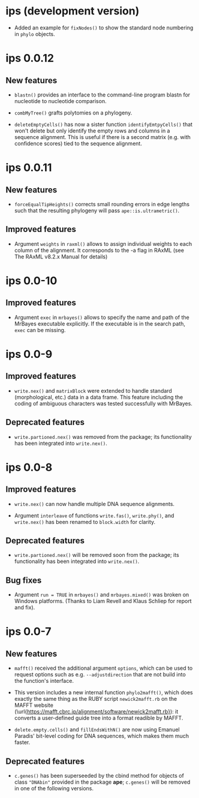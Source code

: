 # ips (development version)

* Added an example for `fixNodes()` to show the standard node numbering in `phylo` objects.

# ips 0.0.12

## New features

* `blastn()` provides an interface to the command-line program blastn for nucleotide to nucleotide comparison.
  
* `combMyTree()` grafts polytomies on a phylogeny.
   
* `deleteEmptyCells()` has now a sister function `identifyEmtpyCells()` that won't delete but only identify the empty rows and columns in a sequence alignment. This is useful if there is a second matrix (e.g. with confidence scores) tied to the sequence alignment.

# ips 0.0.11

## New features

* `forceEqualTipHeights()` corrects small rounding errors in edge lengths such that the resulting phylogeny will pass `ape::is.ultrametric()`.

## Improved features

* Argument `weights` in `raxml()` allows to assign individual weights to each column of the alignment. It corresponds to the -a flag in RAxML (see The RAxML v8.2.x Manual for details)

# ips 0.0-10

## Improved features

* Argument `exec` in `mrbayes()` allows to specify the name and path of the MrBayes executable explicitly. If the executable is in the search path, `exec` can be missing.

# ips 0.0-9

## Improved features

* `write.nex()` and `matrixBlock` were extended to handle standard (morphological, etc.) data in a data frame. This feature including the coding of ambiguous characters was tested successfully with MrBayes.

## Deprecated features

* `write.partioned.nex()` was removed from the package; its functionality has been integrated into `write.nex()`.

# ips 0.0-8

## Improved features

* `write.nex()` can now handle multiple DNA sequence alignments.

* Argument `interleave` of functions `write.fas()`, `write.phy()`, and `write.nex()` has been renamed to `block.width` for clarity.

## Deprecated features

* `write.partioned.nex()` will be removed soon from the package; its functionality has been integrated into `write.nex()`.

## Bug fixes

 * Argument `run = TRUE` in `mrbayes()` and `mrbayes.mixed()` was broken on Windows platforms. (Thanks to Liam Revell and Klaus Schliep for report and fix).

# ips 0.0-7

## New features

* `mafft()` received the additional argument `options`, which can be used to request options such as e.g.  `--adjustdirection` that are not build into the function's interface.

* This version includes a new internal function `phylo2mafft()`, which does exactly the same thing as the RUBY script `newick2mafft.rb` on the MAFFT website (\url{https://mafft.cbrc.jp/alignment/software/newick2mafft.rb}): it converts a user-defined guide tree into a format readible by MAFFT.

* `delete.empty.cells()` and `fillEndsWithN()` are now using Emanuel Paradis' bit-level coding for DNA sequences, which makes them much faster.

## Deprecated features

* `c.genes()` has been superseeded by the cbind method for objects of class `"DNAbin"` provided in the package **ape**; `c.genes()` will be removed in one of the following versions.
